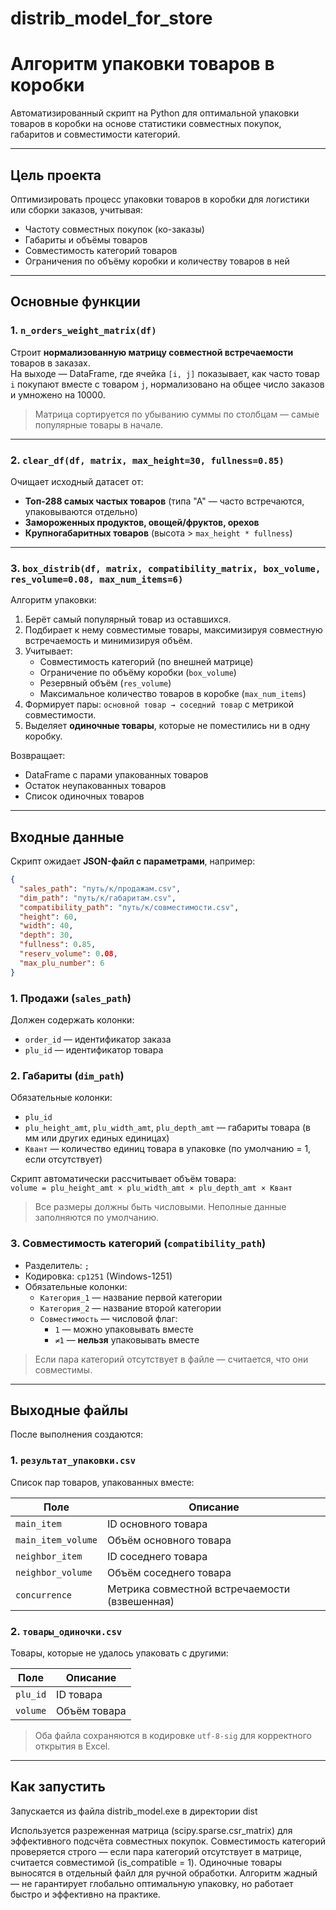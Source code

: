 # distrib_model_for_store

# Алгоритм упаковки товаров в коробки

Автоматизированный скрипт на Python для оптимальной упаковки товаров в коробки на основе статистики совместных покупок, габаритов и совместимости категорий.

---

## Цель проекта

Оптимизировать процесс упаковки товаров в коробки для логистики или сборки заказов, учитывая:

- Частоту совместных покупок (ко-заказы)
- Габариты и объёмы товаров
- Совместимость категорий товаров
- Ограничения по объёму коробки и количеству товаров в ней

---

## Основные функции

### 1. `n_orders_weight_matrix(df)`
Строит **нормализованную матрицу совместной встречаемости** товаров в заказах.  
На выходе — DataFrame, где ячейка `[i, j]` показывает, как часто товар `i` покупают вместе с товаром `j`, нормализовано на общее число заказов и умножено на 10000.

> Матрица сортируется по убыванию суммы по столбцам — самые популярные товары в начале.

---

### 2. `clear_df(df, matrix, max_height=30, fullness=0.85)`
Очищает исходный датасет от:

- **Топ-288 самых частых товаров** (типа "А" — часто встречаются, упаковываются отдельно)
- **Замороженных продуктов, овощей/фруктов, орехов**
- **Крупногабаритных товаров** (высота > `max_height * fullness`)

---

### 3. `box_distrib(df, matrix, compatibility_matrix, box_volume, res_volume=0.08, max_num_items=6)`
Алгоритм упаковки:

1. Берёт самый популярный товар из оставшихся.
2. Подбирает к нему совместимые товары, максимизируя совместную встречаемость и минимизируя объём.
3. Учитывает:
   - Совместимость категорий (по внешней матрице)
   - Ограничение по объёму коробки (`box_volume`)
   - Резервный объём (`res_volume`)
   - Максимальное количество товаров в коробке (`max_num_items`)
4. Формирует пары: `основной товар → соседний товар` с метрикой совместимости.
5. Выделяет **одиночные товары**, которые не поместились ни в одну коробку.

Возвращает:
- DataFrame с парами упакованных товаров
- Остаток неупакованных товаров
- Список одиночных товаров

---

## Входные данные

Скрипт ожидает **JSON-файл с параметрами**, например:

```json
{
  "sales_path": "путь/к/продажам.csv",
  "dim_path": "путь/к/габаритам.csv",
  "compatibility_path": "путь/к/совместимости.csv",
  "height": 60,
  "width": 40,
  "depth": 30,
  "fullness": 0.85,
  "reserv_volume": 0.08,
  "max_plu_number": 6
}
```

### 1. Продажи (`sales_path`)
Должен содержать колонки:
- `order_id` — идентификатор заказа
- `plu_id` — идентификатор товара

### 2. Габариты (`dim_path`)
Обязательные колонки:
- `plu_id`
- `plu_height_amt`, `plu_width_amt`, `plu_depth_amt` — габариты товара (в мм или других единых единицах)
- `Квант` — количество единиц товара в упаковке (по умолчанию = 1, если отсутствует)

Скрипт автоматически рассчитывает объём товара:  
`volume = plu_height_amt × plu_width_amt × plu_depth_amt × Квант`

> Все размеры должны быть числовыми. Неполные данные заполняются по умолчанию.

### 3. Совместимость категорий (`compatibility_path`)
- Разделитель: `;`
- Кодировка: `cp1251` (Windows-1251)
- Обязательные колонки:
  - `Категория_1` — название первой категории
  - `Категория_2` — название второй категории
  - `Совместимость` — числовой флаг:
    - `1` — можно упаковывать вместе
    - `≠1` — **нельзя** упаковывать вместе

> Если пара категорий отсутствует в файле — считается, что они совместимы.

---

## Выходные файлы

После выполнения создаются:

### 1. `результат_упаковки.csv`
Список пар товаров, упакованных вместе:

| Поле               | Описание                                     |
|--------------------|----------------------------------------------|
| `main_item`        | ID основного товара                          |
| `main_item_volume` | Объём основного товара                       |
| `neighbor_item`    | ID соседнего товара                          |
| `neighbor_volume`  | Объём соседнего товара                       |
| `concurrence`      | Метрика совместной встречаемости (взвешенная)|

### 2. `товары_одиночки.csv`
Товары, которые не удалось упаковать с другими:

| Поле      | Описание            |
|-----------|---------------------|
| `plu_id`  | ID товара           |
| `volume`  | Объём товара        |

> Оба файла сохраняются в кодировке `utf-8-sig` для корректного открытия в Excel.

---

## Как запустить
Запускается из файла distrib_model.exe в директории dist

Используется разреженная матрица (scipy.sparse.csr_matrix) для эффективного подсчёта совместных покупок.
Совместимость категорий проверяется строго — если пара категорий отсутствует в матрице, считается совместимой (is_compatible = 1).
Одиночные товары выносятся в отдельный файл для ручной обработки.
Алгоритм жадный — не гарантирует глобально оптимальную упаковку, но работает быстро и эффективно на практике.
